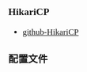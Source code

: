 <span  style="font-family: Simsun,serif; font-size: 17px; ">

### HikariCP

- [github-HikariCP](https://github.com/brettwooldridge/HikariCP)

### 配置文件

</span>